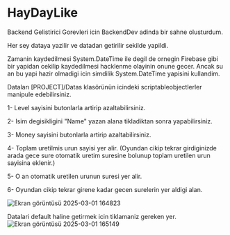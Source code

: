 # HayDayLike

Backend Gelistirici Gorevleri icin BackendDev adinda bir sahne olusturdum.

Her sey dataya yazilir ve datadan getirilir sekilde yapildi.

Zamanin kaydedilmesi System.DateTime ile degil de ornegin Firebase gibi bir yapidan cekilip kaydedilmesi hacklenme olayinin onune gecer. Ancak su an bu yapi hazir olmadigi icin simdilik System.DateTime yapisini kullandim.

Dataları [PROJECT]/Datas klasörünün icindeki scriptableobjectlerler manipule edebilirsiniz.

1- Level sayisini butonlarla artirip azaltabilirsiniz.

2- Isim degisikligini "Name" yazan alana tikladiktan sonra yapabilirsiniz.

3- Money sayisini butonlarla artirip azaltabilirsiniz.


4- Toplam uretilmis urun sayisi yer alir. (Oyundan cikip tekrar girdiginizde arada gece sure otomatik uretim suresine bolunup toplam uretilen urun sayisina eklenir.)

5- O an otomatik uretilen urunun suresi yer alir.


6- Oyundan cikip tekrar girene kadar gecen surelerin yer aldigi alan.

![Ekran görüntüsü 2025-03-01 164823](https://github.com/user-attachments/assets/ed01cbfc-0810-42eb-8707-cd1f6f022d1d)


Datalari default haline getirmek icin tiklamaniz gereken yer.
![Ekran görüntüsü 2025-03-01 165149](https://github.com/user-attachments/assets/6cc5534e-6f95-45e1-b03f-4d270d909a40)

